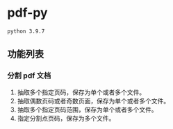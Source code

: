 # pdf-py

    python 3.9.7

## 功能列表

### 分割 pdf 文档

1. 抽取多个指定页码，保存为单个或者多个文件。
2. 抽取偶数页码或者奇数页面，保存为单个或者多个文件。
3. 抽取多个指定页码范围，保存为单个或者多个文件。
4. 指定分割点页码，保存为多个文件。